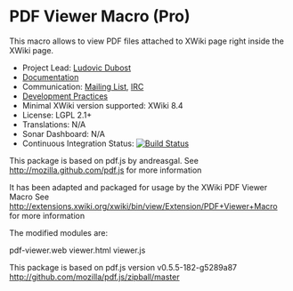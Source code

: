 # PDF Viewer Macro (Pro)

This macro allows to view PDF files attached to XWiki page right inside the XWiki page.

* Project Lead: [Ludovic Dubost](https://github.com/ldubost)
* [Documentation](https://store.xwiki.com/xwiki/bin/view/Extension/PDFViewerMacro)
* Communication: [Mailing List](http://dev.xwiki.org/xwiki/bin/view/Community/MailingLists>), [IRC]( http://dev.xwiki.org/xwiki/bin/view/Community/IRC)
* [Development Practices](http://dev.xwiki.org)
* Minimal XWiki version supported: XWiki 8.4
* License: LGPL 2.1+
* Translations: N/A
* Sonar Dashboard: N/A
* Continuous Integration Status: [![Build Status](http://ci.xwikisas.com/view/All/job/xwikisas/job/macro-pdfviewer/job/master/badge/icon)](http://ci.xwikisas.com/view/All/job/xwikisas/job/macro-pdfviewer/job/master/)

This package is based on pdf.js by andreasgal.
See http://mozilla.github.com/pdf.js for more information

It has been adapted and packaged for usage by the XWiki PDF Viewer Macro
See http://extensions.xwiki.org/xwiki/bin/view/Extension/PDF+Viewer+Macro for more information

The modified modules are:

pdf-viewer.web
  viewer.html
  viewer.js

This package is based on pdf.js version v0.5.5-182-g5289a87 
http://github.com/mozilla/pdf.js/zipball/master

